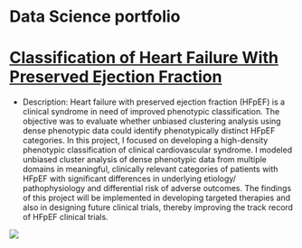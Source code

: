 # Data Science portfolio

# [Classification of Heart Failure With Preserved Ejection Fraction](https://github.com/hnouraei/Projects)

* Description: Heart failure with preserved ejection fraction (HFpEF) is a
clinical syndrome in need of improved phenotypic classification. The
objective was to evaluate whether unbiased clustering analysis using
dense phenotypic data could identify phenotypically distinct HFpEF
categories.
In this project, I focused on developing a high-density phenotypic
classification of clinical cardiovascular syndrome. I modeled unbiased
cluster analysis of dense phenotypic data from multiple domains in
meaningful, clinically relevant categories of patients with HFpEF with
significant differences in underlying etiology/ pathophysiology and
differential risk of adverse outcomes.
The findings of this project will be implemented in developing targeted
therapies and also in designing future clinical trials, thereby improving
the track record of HFpEF clinical trials. 

![](/images/data-graphic-animation.gif)
